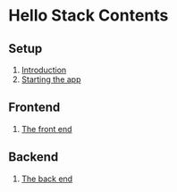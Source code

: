 # Hello Stack Contents

## Setup

1. [Introduction](1-introduction.md)
2. [Starting the app](2-starting-the-app.md)

## Frontend

1. [The front end](frontend/README.md)

## Backend

1. [The back end](backend/README.md)